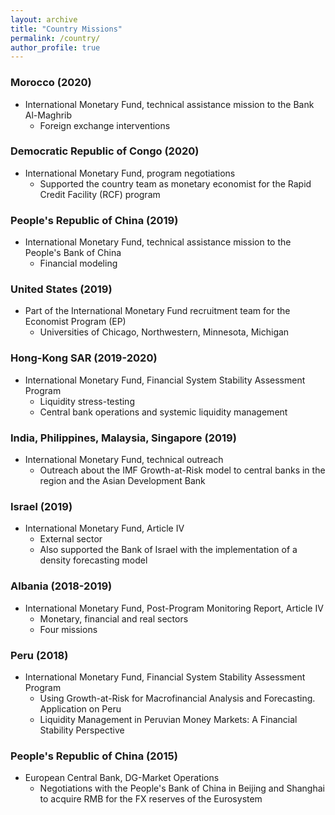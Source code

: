 ```yaml
---
layout: archive
title: "Country Missions"
permalink: /country/
author_profile: true
---
```


### Morocco (2020)
* International Monetary Fund, technical assistance mission to the Bank Al-Maghrib 
  * Foreign exchange interventions

### Democratic Republic of Congo (2020)
* International Monetary Fund, program negotiations 
  * Supported the country team as monetary economist for the Rapid Credit
    Facility (RCF) program

### People's Republic of China (2019)
* International Monetary Fund, technical assistance mission to the People's
    Bank of China 
  * Financial modeling

### United States (2019)
* Part of the International Monetary Fund recruitment team for the Economist Program (EP) 
  * Universities of Chicago, Northwestern, Minnesota, Michigan

### Hong-Kong SAR (2019-2020)
* International Monetary Fund, Financial System Stability Assessment Program 
  * Liquidity stress-testing
  * Central bank operations and systemic liquidity management

### India, Philippines, Malaysia, Singapore (2019)
* International Monetary Fund, technical outreach
  * Outreach about the IMF Growth-at-Risk model to central banks in
    the region and the Asian Development Bank

### Israel (2019)
* International Monetary Fund, Article IV 
  * External sector
  * Also supported the Bank of Israel with the implementation of a density
    forecasting model

### Albania (2018-2019)
* International Monetary Fund, Post-Program Monitoring Report, Article IV
  * Monetary, financial and real sectors
  * Four missions

### Peru (2018)
* International Monetary Fund, Financial System Stability Assessment Program
  * Using Growth-at-Risk for Macrofinancial Analysis and Forecasting. Application on Peru 
  * Liquidity Management in Peruvian Money Markets: A Financial Stability
      Perspective 

### People's Republic of China (2015)
* European Central Bank, DG-Market Operations
  * Negotiations with the People's Bank of China in Beijing and Shanghai to acquire RMB for the FX reserves of the Eurosystem
    
